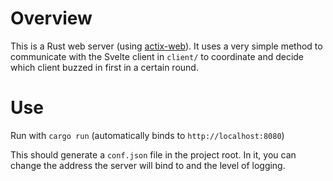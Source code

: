 # Overview

This is a Rust web server (using [actix-web](https://actix.rs)). It uses a very simple method to communicate with the Svelte client in `client/` to coordinate and decide which client buzzed in first in a certain round.

# Use

Run with `cargo run` (automatically binds to `http://localhost:8080`)

This should generate a `conf.json` file in the project root. In it, you can change the address the server will bind to and the level of logging.
